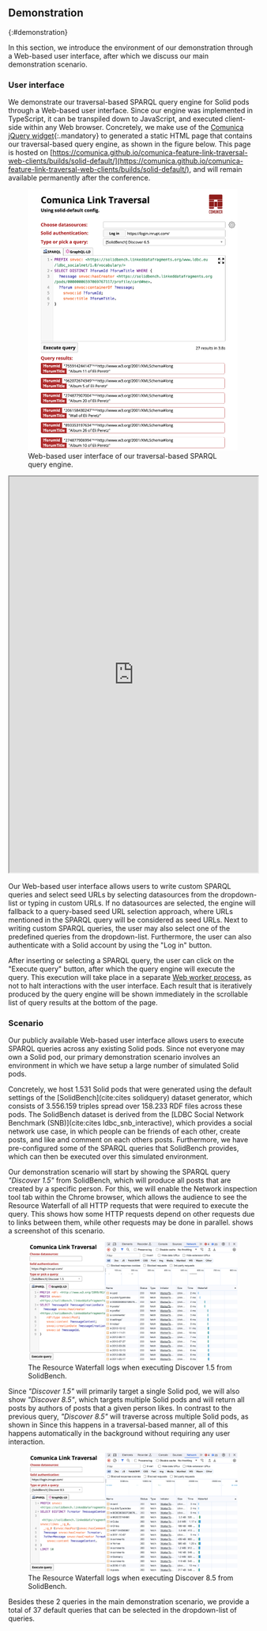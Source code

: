 ## Demonstration
{:#demonstration}

In this section, we introduce the environment of our demonstration through a Web-based user interface,
after which we discuss our main demonstration scenario.

### User interface

We demonstrate our traversal-based SPARQL query engine for Solid pods through a Web-based user interface.
Since our engine was implemented in TypeScript, it can be transpiled down to JavaScript, and executed client-side within any Web browser.
Concretely, we make use of the [Comunica jQuery widget](https://github.com/comunica/jQuery-Widget.js){:.mandatory}
to generated a static HTML page that contains our traversal-based query engine, as shown in the figure below.
This page is hosted on [https://comunica.github.io/comunica-feature-link-traversal-web-clients/builds/solid-default/](https://comunica.github.io/comunica-feature-link-traversal-web-clients/builds/solid-default/), and will remain available permanently after the conference.

<div class="printonly">
<figure id="figure-ui-screenshot">
<img src="img/ui-screenshot.png" alt="User interface" class="img-narrow">
<figcaption markdown="block">
Web-based user interface of our traversal-based SPARQL query engine.
</figcaption>
</figure>
</div>

<div class="screenonly">
<iframe src="https://comunica.github.io/comunica-feature-link-traversal-web-clients/builds/solid-default/#query=PREFIX%20snvoc%3A%20%3Chttps%3A%2F%2Fsolidbench.linkeddatafragments.org%2Fwww.ldbc.eu%2Fldbc_socialnet%2F1.0%2Fvocabulary%2F%3E%0ASELECT%20DISTINCT%20%3FforumId%20%3FforumTitle%20WHERE%20%7B%0A%20%20%3Fmessage%20snvoc%3AhasCreator%20%3Chttps%3A%2F%2Fsolidbench.linkeddatafragments.org%2Fpods%2F00000006597069767117%2Fprofile%2Fcard%23me%3E.%0A%20%20%3Fforum%20snvoc%3AcontainerOf%20%3Fmessage%3B%0A%20%20%20%20snvoc%3Aid%20%3FforumId%3B%0A%20%20%20%20snvoc%3Atitle%20%3FforumTitle.%0A%7D" width="100%" height="800px"></iframe>
</div>

Our Web-based user interface allows users to write custom SPARQL queries
and select seed URLs by selecting datasources from the dropdown-list or typing in custom URLs.
If no datasources are selected, the engine will fallback to a query-based seed URL selection approach,
where URLs mentioned in the SPARQL query will be considered as seed URLs.
Next to writing custom SPARQL queries, the user may also select one of the predefined queries from the dropdown-list.
Furthermore, the user can also authenticate with a Solid account by using the "Log in" button.

After inserting or selecting a SPARQL query, the user can click on the "Execute query" button,
after which the query engine will execute the query.
This execution will take place in a separate [Web worker process](https://developer.mozilla.org/en-US/docs/Web/API/Web_Workers_API/Using_web_workers),
as not to halt interactions with the user interface.
Each result that is iteratively produced by the query engine will be shown immediately in the scrollable list of query results at the bottom of the page.

### Scenario

Our publicly available Web-based user interface allows users to execute SPARQL queries across any existing Solid pods.
Since not everyone may own a Solid pod, our primary demonstration scenario involves an environment
in which we have setup a large number of simulated Solid pods.

Concretely, we host 1.531 Solid pods that were generated using the default settings of the [SolidBench](cite:cites solidquery) dataset generator,
which consists of 3.556.159 triples spread over 158.233 RDF files across these pods.
The SolidBench dataset is derived from the [LDBC Social Network Benchmark (SNB)](cite:cites ldbc_snb_interactive),
which provides a social network use case,
in which people can be friends of each other,
create posts, and like and comment on each others posts.
Furthermore, we have pre-configured some of the SPARQL queries that SolidBench provides,
which can then be executed over this simulated environment.

Our demonstration scenario will start by showing the SPARQL query *"Discover 1.5"* from SolidBench,
which will produce all posts that are created by a specific person.
For this, we will enable the Network inspection tool tab within the Chrome browser,
which allows the audience to see the Resource Waterfall of all HTTP requests that were required to execute the query.
This shows how some HTTP requests depend on other requests due to links between them,
while other requests may be done in parallel.
[](#figure-ui-resource-waterfall-1-5) shows a screenshot of this scenario.

<figure id="figure-ui-resource-waterfall-1-5">
<img src="img/ui-resource-waterfall-1-5.png" alt="Resource Waterfall for Discover 1.5" class="img-narrow">
<figcaption markdown="block">
The Resource Waterfall logs when executing Discover 1.5 from SolidBench.
</figcaption>
</figure>

Since *"Discover 1.5"* will primarily target a single Solid pod,
we will also show *"Discover 8.5"*, which targets multiple Solid pods
and will return all posts by authors of posts that a given person likes.
In contrast to the previous query, *"Discover 8.5"* will traverse across multiple Solid pods,
as shown in [](#figure-ui-resource-waterfall-8-5)
Since this happens in a traversal-based manner,
all of this happens automatically in the background without requiring any user interaction.

<figure id="figure-ui-resource-waterfall-8-5">
<img src="img/ui-resource-waterfall-8-5.png" alt="Resource Waterfall for Discover 8.5" class="img-narrow">
<figcaption markdown="block">
The Resource Waterfall logs when executing Discover 8.5 from SolidBench.
</figcaption>
</figure>

Besides these 2 queries in the main demonstration scenario,
we provide a total of 37 default queries that can be selected in the dropdown-list of queries.
